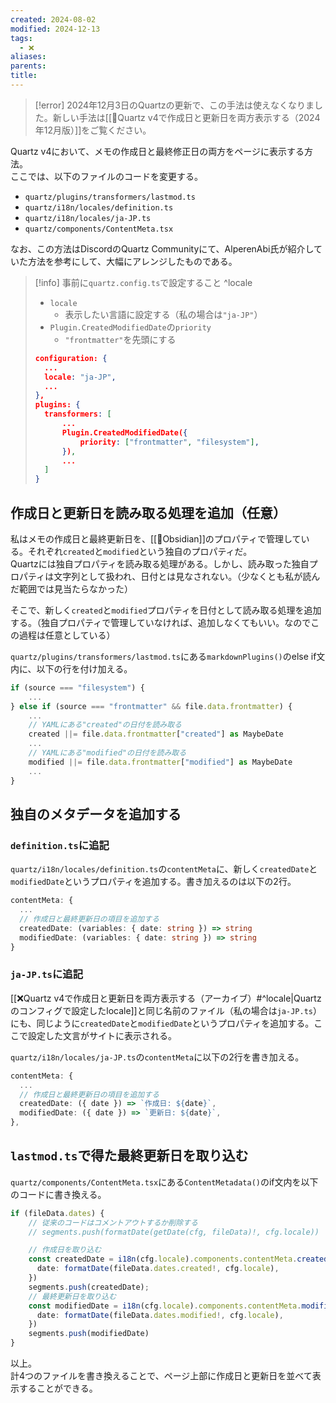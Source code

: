 ```yaml
---
created: 2024-08-02
modified: 2024-12-13
tags:
  - ❌
aliases: 
parents: 
title: 
---
```

>[!error]
>2024年12月3日のQuartzの更新で、この手法は使えなくなりました。新しい手法は[[🦾Quartz v4で作成日と更新日を両方表示する（2024年12月版）]]をご覧ください。

Quartz v4において、メモの作成日と最終修正日の両方をページに表示する方法。  
ここでは、以下のファイルのコードを変更する。
- `quartz/plugins/transformers/lastmod.ts`
- `quartz/i18n/locales/definition.ts`
- `quartz/i18n/locales/ja-JP.ts`
- `quartz/components/ContentMeta.tsx`

なお、この方法はDiscordのQuartz Communityにて、AlperenAbi氏が紹介していた方法を参考にして、大幅にアレンジしたものである。

>[!info] 事前に`quartz.config.ts`で設定すること ^locale
>- `locale`
>	- 表示したい言語に設定する（私の場合は`"ja-JP"`）
>- `Plugin.CreatedModifiedDate`の`priority`
>	- `"frontmatter"`を先頭にする
>
>```json
>configuration: {
>	...
>	locale: "ja-JP",
>	...
>},
>plugins: {
>	transformers: [
>		...
>		Plugin.CreatedModifiedDate({
>			priority: ["frontmatter", "filesystem"],
>		}),
>		...
>	]
>}
>```

## 作成日と更新日を読み取る処理を追加（任意）
私はメモの作成日と最終更新日を、[[🧰Obsidian]]のプロパティで管理している。それぞれ`created`と`modified`という独自のプロパティだ。  
Quartzには独自プロパティを読み取る処理がある。しかし、読み取った独自プロパティは文字列として扱われ、日付とは見なされない。（少なくとも私が読んだ範囲では見当たらなかった）  

そこで、新しく`created`と`modified`プロパティを日付として読み取る処理を追加する。（独自プロパティで管理していなければ、追加しなくてもいい。なのでこの過程は任意としている）

`quartz/plugins/transformers/lastmod.ts`にある`markdownPlugins()`のelse if文内に、以下の行を付け加える。
```ts
if (source === "filesystem") {
	...
} else if (source === "frontmatter" && file.data.frontmatter) {
	...
	// YAMLにある"created"の日付を読み取る
	created ||= file.data.frontmatter["created"] as MaybeDate
	...
	// YAMLにある"modified"の日付を読み取る
	modified ||= file.data.frontmatter["modified"] as MaybeDate
	...
}
```

## 独自のメタデータを追加する
### `definition.ts`に追記
`quartz/i18n/locales/definition.ts`の`contentMeta`に、新しく`createdDate`と`modifiedDate`というプロパティを追加する。書き加えるのは以下の2行。
```ts
contentMeta: {
  ...
  // 作成日と最終更新日の項目を追加する
  createdDate: (variables: { date: string }) => string
  modifiedDate: (variables: { date: string }) => string
}
```

### `ja-JP.ts`に追記
[[❌Quartz v4で作成日と更新日を両方表示する（アーカイブ）#^locale|Quartzのコンフィグで設定したlocale]]と同じ名前のファイル（私の場合は`ja-JP.ts`）にも、同じように`createdDate`と`modifiedDate`というプロパティを追加する。ここで設定した文言がサイトに表示される。

`quartz/i18n/locales/ja-JP.ts`の`contentMeta`に以下の2行を書き加える。
```ts
contentMeta: {
  ...
  // 作成日と最終更新日の項目を追加する
  createdDate: ({ date }) => `作成日: ${date}`,
  modifiedDate: ({ date }) => `更新日: ${date}`,
},
```

##  `lastmod.ts`で得た最終更新日を取り込む
`quartz/components/ContentMeta.tsx`にある`ContentMetadata()`のif文内を以下のコードに書き換える。

```ts
if (fileData.dates) {
	// 従来のコードはコメントアウトするか削除する
	// segments.push(formatDate(getDate(cfg, fileData)!, cfg.locale))

	// 作成日を取り込む
	const createdDate = i18n(cfg.locale).components.contentMeta.createdDate({
	  date: formatDate(fileData.dates.created!, cfg.locale),
	})
	segments.push(createdDate);
	// 最終更新日を取り込む
	const modifiedDate = i18n(cfg.locale).components.contentMeta.modifiedDate({
	  date: formatDate(fileData.dates.modified!, cfg.locale),
	})
	segments.push(modifiedDate)
}
```

以上。  
計4つのファイルを書き換えることで、ページ上部に作成日と更新日を並べて表示することができる。